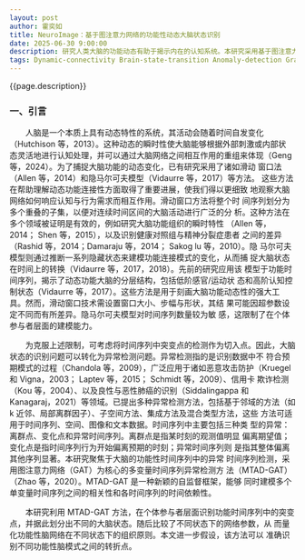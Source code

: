 ```yaml
---
layout: post
author: 霍奕如
title: NeuroImage：基于图注意力网络的功能性动态大脑状态识别
date: 2025-06-30 9:00:00
description: 研究人类大脑的功能动态有助于揭示内在的认知系统。本研究采用基于图注意力网络（Graph Attention Network, GAT）的异常检测技术，以识别功能时间序列中的突变。本研究使用了来自人类连接组项目（Human Connectome Project）1010 名参与者的静息态功能磁共振成像（fMRI）数据。通过应用多变量时间序列的异常检测方法，识别出三种不同的大脑状态，分别命名为 S1、S2 和 S3。这篇文章进一步为每种状态生成了功能连接的低维表示（即梯度），并比较了这些状态之间的差异。结果表明，S1 和 S3 表现出分离的网络模式，而 S2 则呈现更为整合的模式。基于图论的拓扑分析显示，整合状态（S2）具有较强的区域间连接性。两个分离状态则呈现出不同的功能特征，其中 S1 主要涉及体感运动网络，S3 则与更高阶的联合区相关。本研究对大脑状态之间的转换进行了评估，发现从低阶感官状态（S1）到高阶默认模式状态（S3），以及从感官分离状态（S1）到整合状态（S2）的转换，与感官/运动和记忆相关任务相关；而从整合状态（S2）到与默认模式区域相关的分离状态（S3）的转换，则与语言和奖励任务相关联。这些发现表明，本研究提出的方法能够捕捉个体层级的大脑动态变化，进而实现对内在动态大脑系统的评估。
tags: Dynamic-connectivity Brain-state-transition Anomaly-detection Graph-attention-network
---
```


<p>{{page.description}}</p>


### **一、引言**
<p style="text-indent: 2em;">人脑是一个本质上具有动态特性的系统，其活动会随着时间自发变化（Hutchison 等，2013）。这种动态的瞬时性使大脑能够根据外部刺激或内部状 态灵活地进行认知处理，并可以通过大脑网络之间相互作用的重组来体现（Geng 等，2024）。为了捕捉大脑功能的动态变化，已有研究采用了诸如滑动  窗口法（Allen 等，2014）和隐马尔可夫模型（Vidaurre 等，2017）等方法。 这些方法在帮助理解动态功能连接性方面取得了重要进展，使我们得以更细致  地观察大脑网络如何响应认知与行为需求而相互作用。滑动窗口方法将整个时  间序列划分为多个重叠的子集，以便对连续时间区间的大脑活动进行广泛的分  析。这种方法在多个领域被证明是有效的，例如研究大脑功能组织的瞬时特性  （Allen 等，2014； Shen 等，2015），以及识别健康对照组与精神分裂症患者  之间的差异（Rashid 等，2014；Damaraju 等，2014； Sakog lu 等，2010）。隐 马尔可夫模型则通过推断一系列隐藏状态来建模功能连接模式的变化，从而捕  捉大脑状态在时间上的转换（Vidaurre 等，2017，2018）。先前的研究应用该  模型于功能时间序列，揭示了动态功能大脑的分层结构，包括低阶感官/运动状 态和高阶认知控制状态（Vidaurre 等，2017）。这些方法是用于刻画大脑功能动态性的强大工具。然而，滑动窗口技术需设置窗口大小、步幅与形状，其结 果可能因超参数设定不同而有所差异。隐马尔可夫模型对时间序列数量较为敏 感，这限制了在个体参与者层面的建模能力。</p>
<p style="text-indent: 2em;">为克服上述限制，可考虑将时间序列中突变点的检测作为切入点。因此，大脑状态的识别问题可以转化为异常检测问题。异常检测指的是识别数据中不 符合预期模式的过程（Chandola 等，2009），广泛应用于诸如恶意攻击防护（Kruegel 和 Vigna，2003； Laptev 等，2015； Schmidt 等，2009）、信用卡 欺诈检测（Kou 等，2004）、以及良性与恶性肺癌的识别（Siddalingappa 和 Kanagaraj，2021）等领域。已提出多种异常检测方法，包括基于邻域的方法（如 k 近邻、局部离群因子）、子空间方法、集成方法及混合类型方法，这些  方法可适用于时间序列、空间、图像和文本数据。时间序列中主要包括三种类  型的异常：离群点、变化点和异常时间序列。离群点是指某时刻的观测值明显  偏离期望值；变化点是指时间序列行为开始偏离预期的时刻；异常时间序列则  是指其整体偏离其他序列显著。本研究聚焦于大脑的功能性时间序列中的异常  时间序列检测，采用图注意力网络（GAT）为核心的多变量时间序列异常检测方 法（MTAD-GAT）（Zhao 等，2020）。MTAD-GAT 是一种新颖的自监督框架，能够  同时建模多个单变量时间序列之间的相关性和各时间序列的时间依赖性。</p>
<p style="text-indent: 2em;">本研究利用 MTAD-GAT 方法，在个体参与者层面识别功能时间序列中的突变点，并据此划分出不同的大脑状态。随后比较了不同状态下的网络参数，从 而量化功能性脑网络在不同状态下的组织原则。本文进一步假设，该方法可以 准确识别不同功能性脑模式之间的转折点。</p>



